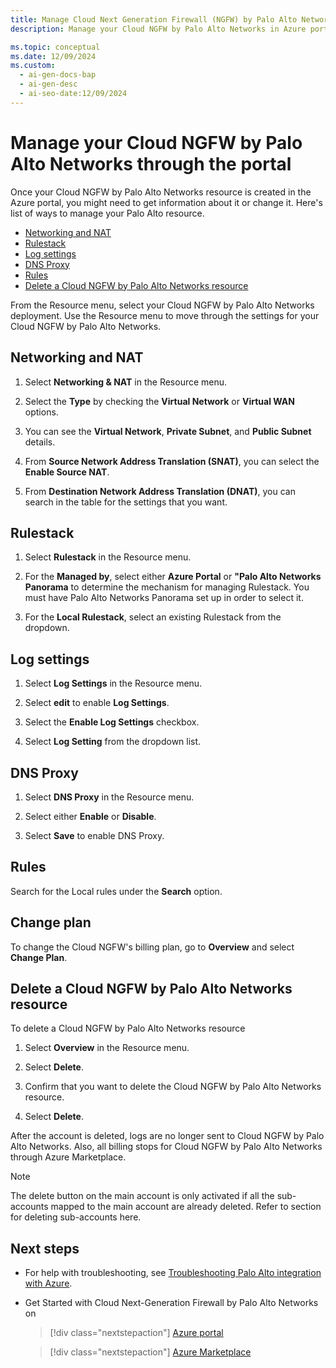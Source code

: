 ```yaml
---
title: Manage Cloud Next Generation Firewall (NGFW) by Palo Alto Networks resource through the Azure portal
description: Manage your Cloud NGFW by Palo Alto Networks in Azure portal, including networking, NAT, rulestack settings, logging, Domain Name System (DNS) proxy configuration, and billing plan changes.

ms.topic: conceptual
ms.date: 12/09/2024
ms.custom:
  - ai-gen-docs-bap
  - ai-gen-desc
  - ai-seo-date:12/09/2024
---
```


# Manage your Cloud NGFW by Palo Alto Networks through the portal

Once your Cloud NGFW by Palo Alto Networks resource is created in the Azure portal, you might need to get information about it or change it. Here's list of ways to manage your Palo Alto resource.

- [Networking and NAT](#networking-and-nat)
- [Rulestack](#rulestack)
- [Log settings](#log-settings)
- [DNS Proxy](#dns-proxy)
- [Rules](#rules)
- [Delete a Cloud NGFW by Palo Alto Networks resource](#delete-a-cloud-ngfw-by-palo-alto-networks-resource)

From the Resource menu, select your Cloud NGFW by Palo Alto Networks deployment. Use the Resource menu to move through the settings for your Cloud NGFW by Palo Alto Networks.

## Networking and NAT

1. Select **Networking & NAT** in the Resource menu.

1. Select the **Type** by checking the **Virtual Network** or **Virtual WAN** options.

1. You can see the  **Virtual Network**, **Private Subnet**, and **Public Subnet** details.

1. From **Source Network Address Translation (SNAT)**, you can select the **Enable Source NAT**.

1. From **Destination Network Address Translation (DNAT)**, you can search in the table for the settings that you want.

## Rulestack

1. Select **Rulestack** in the Resource menu.

1. For the **Managed by**, select either **Azure Portal** or **"Palo Alto Networks Panorama** to determine the mechanism for managing Rulestack. You must have Palo Alto Networks Panorama set up in order to select it.

1. For the **Local Rulestack**, select an existing Rulestack from the dropdown.

## Log settings

1. Select **Log Settings** in the Resource menu.

1. Select **edit** to enable **Log Settings**.

1. Select the **Enable Log Settings** checkbox.

1. Select **Log Setting** from the dropdown list.

## DNS Proxy

1. Select **DNS Proxy** in the Resource menu.

1. Select either **Enable** or **Disable**.

1. Select **Save** to enable DNS Proxy.

## Rules

Search for  the Local rules under the **Search** option.

## Change plan

To change the Cloud NGFW's billing plan, go to **Overview** and select **Change Plan**.

## Delete a Cloud NGFW by Palo Alto Networks resource

To delete a Cloud NGFW by Palo Alto Networks resource

1. Select **Overview** in the Resource menu.

1. Select **Delete**.

1. Confirm that you want to delete the Cloud NGFW by Palo Alto Networks resource.

1. Select **Delete**.

After the account is deleted, logs are no longer sent to Cloud NGFW by Palo Alto Networks. Also, all billing stops for Cloud NGFW by Palo Alto Networks through Azure Marketplace.

> [!NOTE]
> The delete button on the main account is only activated if all the sub-accounts mapped to the main account are already deleted. Refer to section for deleting sub-accounts here.

## Next steps

- For help with troubleshooting, see [Troubleshooting Palo Alto integration with Azure](troubleshoot.md).

- Get Started with Cloud Next-Generation Firewall by Palo Alto Networks on

  > [!div class="nextstepaction"]
  > [Azure portal](https://portal.azure.com/#view/HubsExtension/BrowseResource/resourceType/PaloAltoNetworks.Cloudngfw%2Ffirewalls)

  > [!div class="nextstepaction"]
  > [Azure Marketplace](https://azuremarketplace.microsoft.com/marketplace/apps/paloaltonetworks.pan_swfw_cloud_ngfw?tab=Overview)
